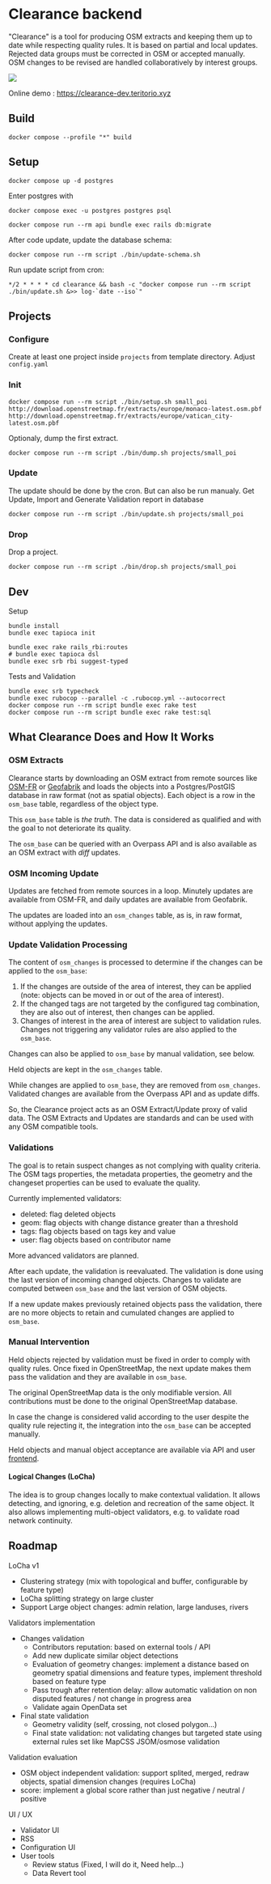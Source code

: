 # Clearance backend

"Clearance" is a tool for producing OSM extracts and keeping them up to date while respecting quality rules. It is based on partial and local updates. Rejected data groups must be corrected in OSM or accepted manually. OSM changes to be revised are handled collaboratively by interest groups.

![](https://raw.githubusercontent.com/teritorio/clearance-frontend/master/public/Clearance-process.svg)

Online demo : https://clearance-dev.teritorio.xyz

## Build
```
docker compose --profile "*" build
```

## Setup
```
docker compose up -d postgres
```

Enter postgres with
```
docker compose exec -u postgres postgres psql
```

```
docker compose run --rm api bundle exec rails db:migrate
```

After code update, update the database schema:
```
docker compose run --rm script ./bin/update-schema.sh
```

Run update script from cron:
```
*/2 * * * * cd clearance && bash -c "docker compose run --rm script ./bin/update.sh &>> log-`date --iso`"
```

## Projects

### Configure

Create at least one project inside `projects` from template directory.
Adjust `config.yaml`

### Init

```
docker compose run --rm script ./bin/setup.sh small_poi http://download.openstreetmap.fr/extracts/europe/monaco-latest.osm.pbf http://download.openstreetmap.fr/extracts/europe/vatican_city-latest.osm.pbf
```

Optionaly, dump the first extract.
```
docker compose run --rm script ./bin/dump.sh projects/small_poi
```

### Update

The update should be done by the cron. But can also be run manualy.
Get Update, Import and Generate Validation report in database
```
docker compose run --rm script ./bin/update.sh projects/small_poi
```

### Drop

Drop a project.
```
docker compose run --rm script ./bin/drop.sh projects/small_poi
```

## Dev

Setup
```
bundle install
bundle exec tapioca init

bundle exec rake rails_rbi:routes
# bundle exec tapioca dsl
bundle exec srb rbi suggest-typed
```

Tests and Validation
```
bundle exec srb typecheck
bundle exec rubocop --parallel -c .rubocop.yml --autocorrect
docker compose run --rm script bundle exec rake test
docker compose run --rm script bundle exec rake test:sql
```

## What Clearance Does and How It Works

### OSM Extracts
Clearance starts by downloading an OSM extract from remote sources like [OSM-FR](https://download.openstreetmap.fr/) or [Geofabrik](https://download.geofabrik.de/) and loads the objects into a Postgres/PostGIS database in raw format (not as spatial objects). Each object is a row in the `osm_base` table, regardless of the object type.

This `osm_base` table is _the truth_. The data is considered as qualified and with the goal to not deteriorate its quality.

The `osm_base` can be queried with an Overpass API and is also available as an OSM extract with _diff_ updates.

### OSM Incoming Update

Updates are fetched from remote sources in a loop. Minutely updates are available from OSM-FR, and daily updates are available from Geofabrik.

The updates are loaded into an `osm_changes` table, as is, in raw format, without applying the updates.

### Update Validation Processing

The content of `osm_changes` is processed to determine if the changes can be applied to the `osm_base`:
1. If the changes are outside of the area of interest, they can be applied (note: objects can be moved in or out of the area of interest).
2. If the changed tags are not targeted by the configured tag combination, they are also out of interest, then changes can be applied.
3. Changes of interest in the area of interest are subject to validation rules. Changes not triggering any validator rules are also applied to the `osm_base`.

Changes can also be applied to `osm_base` by manual validation, see below.

Held objects are kept in the `osm_changes` table.

While changes are applied to `osm_base`, they are removed from `osm_changes`. Validated changes are available from the Overpass API and as update diffs.

So, the Clearance project acts as an OSM Extract/Update proxy of valid data. The OSM Extracts and Updates are standards and can be used with any OSM compatible tools.

### Validations

The goal is to retain suspect changes as not complying with quality criteria.
The OSM tags properties, the metadata properties, the geometry and the changeset properties can be used to evaluate the quality.

Currently implemented validators:
- deleted: flag deleted objects
- geom: flag objects with change distance greater than a threshold
- tags: flag objects based on tags key and value
- user: flag objects based on contributor name

More advanced validators are planned.

After each update, the validation is reevaluated. The validation is done using the last version of incoming changed objects. Changes to validate are computed between `osm_base` and the last version of OSM objects.

If a new update makes previously retained objects pass the validation, there are no more objects to retain and cumulated changes are applied to `osm_base`.

### Manual Intervention

Held objects rejected by validation must be fixed in order to comply with quality rules. Once fixed in OpenStreetMap, the next update makes them pass the validation and they are available in `osm_base`.

The original OpenStreetMap data is the only modifiable version. All contributions must be done to the original OpenStreetMap database.

In case the change is considered valid according to the user despite the quality rule rejecting it, the integration into the `osm_base` can be accepted manually.

Held objects and manual object acceptance are available via API and user [frontend](https://github.com/teritorio/clearance-frontend/).

#### Logical Changes (LoCha)

The idea is to group changes locally to make contextual validation. It allows detecting, and ignoring, e.g. deletion and recreation of the same object. It also allows implementing multi-object validators, e.g. to validate road network continuity.

## Roadmap
LoCha v1
  * Clustering strategy (mix with topological and buffer, configurable by feature type)
  * LoCha splitting strategy on large cluster
  * Support Large object changes:  admin relation, large landuses, rivers

Validators implementation
  * Changes validation
    * Contributors reputation: based on external tools / API
    * Add new duplicate similar object detections
    * Evaluation of geometry changes: implement a distance based on geometry spatial dimensions and feature types, implement threshold based on feature type
    * Pass trough after retention delay: allow automatic validation on non disputed features / not change in progress area
    * Validate again OpenData set
  * Final state validation
    * Geometry validity (self, crossing, not closed polygon...)
    * Final state validation: not validating changes but targeted state using external rules set like MapCSS JSOM/osmose validation

Validation evaluation
  * OSM object independent validation: support splited, merged, redraw objects, spatial dimension changes (requires LoCha)
  * score: implement a global score rather than just negative / neutral / positive

UI / UX
  * Validator UI
  * RSS
  * Configuration UI
  * User tools
    * Review status (Fixed, I will do it, Need help...)
    * Data Revert tool
